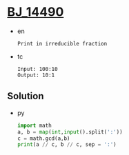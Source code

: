 # [BJ_14490](https://acmicpc.net/problem/14490)

* en

  ```en
  Print in irreducible fraction
  ```

* tc

  ```tc
  Input: 100:10
  Output: 10:1
  ```

## Solution

* py

  ```py
  import math
  a, b = map(int,input().split(':'))
  c = math.gcd(a,b)
  print(a // c, b // c, sep = ':')
  ```
